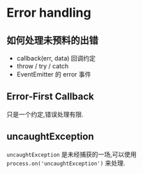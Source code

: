 # Error handling

## 如何处理未预料的出错

- callback(err, data) 回调约定
- throw / try / catch
- EventEmitter 的 error 事件

## Error-First Callback

只是一个约定,错误处理有限.

## uncaughtException

`uncaughtException` 是未经捕获的一场,可以使用`process.on('uncaughtException')` 来处理.